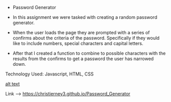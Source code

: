 * Password Generator

* In this assignment we were tasked with creating a random password generator.

* When the user loads the page they are prompted with a series of confirms about the criteria of the password.
Specifically if they would like to include numbers, special characters and capital letters.

* After that I created a function to combine to possible characters with the results from the confirms to get a password the user has narrowed down.

Technology Used: Javascript, HTML, CSS

[alt text](./images/PWGEN_Screenshot.jpg) 

Link --> https://christierney3.github.io/Password_Generator